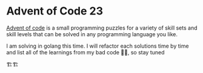 # Advent of Code 23
[Advent of code](https://adventofcode.com) is a small programming puzzles for a variety of skill sets and skill levels that can be solved in any programming language you like.  

I am solving in golang this time. I will refactor each solutions time by time and list all of the learnings from my bad code 👨‍💻, so stay tuned

🏗️🏗️
